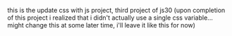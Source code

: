 this is the update css with js project, third project of js30 
(upon completion of this project i realized that i didn't actually use a single css variable... might change this at some later time, i'll leave it like this for now)